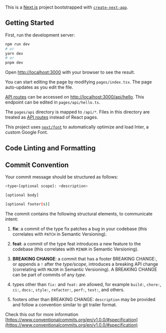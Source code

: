 This is a [Next.js](https://nextjs.org/) project bootstrapped with [`create-next-app`](https://github.com/vercel/next.js/tree/canary/packages/create-next-app).

## Getting Started

First, run the development server:

```bash
npm run dev
# or
yarn dev
# or
pnpm dev
```

Open [http://localhost:3000](http://localhost:3000) with your browser to see the result.

You can start editing the page by modifying `pages/index.tsx`. The page auto-updates as you edit the file.

[API routes](https://nextjs.org/docs/api-routes/introduction) can be accessed on [http://localhost:3000/api/hello](http://localhost:3000/api/hello). This endpoint can be edited in `pages/api/hello.ts`.

The `pages/api` directory is mapped to `/api/*`. Files in this directory are treated as [API routes](https://nextjs.org/docs/api-routes/introduction) instead of React pages.

This project uses [`next/font`](https://nextjs.org/docs/basic-features/font-optimization) to automatically optimize and load Inter, a custom Google Font.

## Code Linting and Formatting

## Commit Convention

Your commit message should be structured as follows:

```bash
<type>[optional scope]: <description>

[optional body]

[optional footer(s)]
```

The commit contains the following structural elements, to communicate intent:

1. **fix**: a commit of the type fix patches a bug in your codebase (this correlates with `PATCH` in Semantic Versioning).

1. **feat**: a commit of the type feat introduces a new feature to the codebase (this correlates with `MINOR` in Semantic Versioning).

1. **BREAKING CHANGE**: a commit that has a footer BREAKING CHANGE:, or appends a `!` after the _type/scope_, introduces a breaking API change (correlating with `MAJOR` in Semantic Versioning). A BREAKING CHANGE can be part of commits of any _type_.

1. types other than `fix:` and `feat:` are allowed, for example `build:`, `chore:`, `ci:`, `docs:`, `style:`, `refactor:`, `perf:`, `test:`, and others.

1. footers other than BREAKING CHANGE: `description` may be provided and follow a convention similar to git trailer format.

Check this out for more information [https://www.conventionalcommits.org/en/v1.0.0/#specification](https://www.conventionalcommits.org/en/v1.0.0/#specification)

